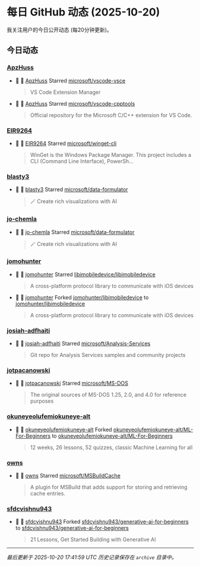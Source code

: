 # 每日 GitHub 动态 (2025-10-20)

我关注用户的今日公开动态 (每20分钟更新)。

## 今日动态

### [ApzHuss](https://github.com/ApzHuss)
- 🌟 👤 [ApzHuss](https://github.com/ApzHuss) Starred [microsoft/vscode-vsce](https://github.com/microsoft/vscode-vsce)
  > VS Code Extension Manager
- 🌟 👤 [ApzHuss](https://github.com/ApzHuss) Starred [microsoft/vscode-cpptools](https://github.com/microsoft/vscode-cpptools)
  > Official repository for the Microsoft C/C++ extension for VS Code.

### [EIR9264](https://github.com/EIR9264)
- 🌟 👤 [EIR9264](https://github.com/EIR9264) Starred [microsoft/winget-cli](https://github.com/microsoft/winget-cli)
  > WinGet is the Windows Package Manager. This project includes a CLI (Command Line Interface), PowerSh...

### [blasty3](https://github.com/blasty3)
- 🌟 👤 [blasty3](https://github.com/blasty3) Starred [microsoft/data-formulator](https://github.com/microsoft/data-formulator)
  > 🪄 Create rich visualizations with AI 

### [jo-chemla](https://github.com/jo-chemla)
- 🌟 👤 [jo-chemla](https://github.com/jo-chemla) Starred [microsoft/data-formulator](https://github.com/microsoft/data-formulator)
  > 🪄 Create rich visualizations with AI 

### [jomohunter](https://github.com/jomohunter)
- 🌟 👤 [jomohunter](https://github.com/jomohunter) Starred [libimobiledevice/libimobiledevice](https://github.com/libimobiledevice/libimobiledevice)
  > A cross-platform protocol library to communicate with iOS devices
- 🍴 👤 [jomohunter](https://github.com/jomohunter) Forked [jomohunter/libimobiledevice](https://github.com/jomohunter/libimobiledevice) to [jomohunter/libimobiledevice](https://github.com/jomohunter/libimobiledevice)
  > A cross-platform protocol library to communicate with iOS devices

### [josiah-adfhaiti](https://github.com/josiah-adfhaiti)
- 🌟 👤 [josiah-adfhaiti](https://github.com/josiah-adfhaiti) Starred [microsoft/Analysis-Services](https://github.com/microsoft/Analysis-Services)
  > Git repo for Analysis Services samples and community projects

### [jotpacanowski](https://github.com/jotpacanowski)
- 🌟 👤 [jotpacanowski](https://github.com/jotpacanowski) Starred [microsoft/MS-DOS](https://github.com/microsoft/MS-DOS)
  > The original sources of MS-DOS 1.25, 2.0, and 4.0 for reference purposes

### [okuneyeolufemiokuneye-alt](https://github.com/okuneyeolufemiokuneye-alt)
- 🍴 👤 [okuneyeolufemiokuneye-alt](https://github.com/okuneyeolufemiokuneye-alt) Forked [okuneyeolufemiokuneye-alt/ML-For-Beginners](https://github.com/okuneyeolufemiokuneye-alt/ML-For-Beginners) to [okuneyeolufemiokuneye-alt/ML-For-Beginners](https://github.com/okuneyeolufemiokuneye-alt/ML-For-Beginners)
  > 12 weeks, 26 lessons, 52 quizzes, classic Machine Learning for all

### [owns](https://github.com/owns)
- 🌟 👤 [owns](https://github.com/owns) Starred [microsoft/MSBuildCache](https://github.com/microsoft/MSBuildCache)
  > A plugin for MSBuild that adds support for storing and retrieving cache entries.

### [sfdcvishnu943](https://github.com/sfdcvishnu943)
- 🍴 👤 [sfdcvishnu943](https://github.com/sfdcvishnu943) Forked [sfdcvishnu943/generative-ai-for-beginners](https://github.com/sfdcvishnu943/generative-ai-for-beginners) to [sfdcvishnu943/generative-ai-for-beginners](https://github.com/sfdcvishnu943/generative-ai-for-beginners)
  > 21 Lessons, Get Started Building with Generative AI 


---
*最后更新于 2025-10-20 17:41:59 UTC*
*历史记录保存在 `archive` 目录中。*
